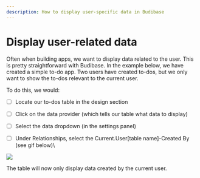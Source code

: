 ```yaml
---
description: How to display user-specific data in Budibase
---
```


# Display user-related data

Often when building apps, we want to display data related to the user. This is pretty straightforward with Budibase. In the example below, we have created a simple to-do app. Two users have created to-dos, but we only want to show the to-dos relevant to the current user.

To do this, we would:

* [ ] Locate our to-dos table in the design section
* [ ] Click on the data provider (which tells our table what data to display)
* [ ] Select the data dropdown (in the settings panel)
* [ ] Under Relationships, select the Current.User\[table name]-Created By (see gif below)\


![](../.gitbook/assets/screen-recording-2021-09-15-at-12.55.10.gif)

The table will now only display data created by the current user.
